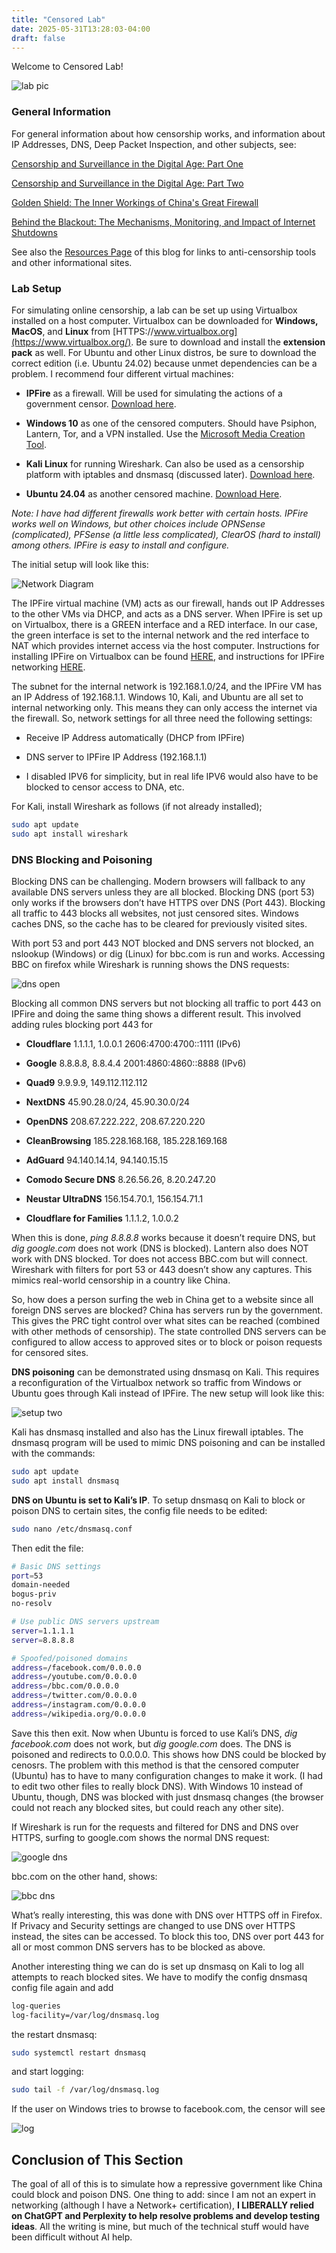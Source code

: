 ```yaml
---
title: "Censored Lab"
date: 2025-05-31T13:28:03-04:00
draft: false
---
```

Welcome to Censored Lab!

![lab pic](/images/lab_picture.jpg)

### General Information

For general information about how censorship works, and information about IP Addresses, DNS, Deep Packet Inspection, and other subjects, see:

[Censorship and Surveillance in the Digital Age: Part One](https://merecat25.substack.com/p/censorship-and-surveillance-in-the)

[Censorship and Surveillance in the Digital Age: Part Two](https://merecat25.substack.com/p/censorship-and-surveillance-in-the-5a4)

[Golden Shield: The Inner Workings of China's Great Firewall](https://merecat25.substack.com/p/golden-shield-the-inner-workings)

[Behind the Blackout: The Mechanisms, Monitoring, and Impact of Internet Shutdowns](https://merecat25.substack.com/p/golden-shield-the-inner-workings)

See also the [Resources Page](https://merecat25.substack.com/p/circumvention-tools) of this blog for links to anti-censorship tools and other informational sites.

### Lab Setup

For simulating online censorship, a lab can be set up using Virtualbox installed on a host computer. Virtualbox can be downloaded for **Windows, MacOS**, and **Linux** from [HTTPS://www.virtualbox.org](https://www.virtualbox.org/). Be sure to download and install the **extension pack** as well. For Ubuntu and other Linux distros, be sure to download the correct edition (i.e. Ubuntu 24.02) because unmet dependencies can be a problem. I recommend four different virtual machines:

- **IPFire** as a firewall. Will be used for simulating the actions of a government censor. [Download here](https://www.ipfire.org/downloads/ipfire-2.29-core194).
    
- **Windows 10** as one of the censored computers. Should have Psiphon, Lantern, Tor, and a VPN installed. Use the [Microsoft Media Creation Tool](https://www.microsoft.com/en-us/software-download/windows10).
    
- **Kali Linux** for running Wireshark. Can also be used as a censorship platform with iptables and dnsmasq (discussed later). [Download here](https://www.kali.org/).
    
- **Ubuntu 24.04** as another censored machine. [Download Here](https://ubuntu.com/download).
    

*Note: I have had different firewalls work better with certain hosts. IPFire works well on Windows, but other choices include OPNSense (complicated), PFSense (a little less complicated), ClearOS (hard to install) among others. IPFire is easy to install and configure.*

The initial setup will look like this:

![Network Diagram](/images/setup1.png)

The IPFire virtual machine (VM) acts as our firewall, hands out IP Addresses to the other VMs via DHCP, and acts as a DNS server. When IPFire is set up on Virtualbox, there is a GREEN interface and a RED interface. In our case, the green interface is set to the internal network and the red interface to NAT which provides internet access via the host computer. Instructions for installing IPFire on Virtualbox can be found [HERE](https://www.ipfire.org/docs/installation/virtual-box), and instructions for IPFire networking [HERE](https://www.ipfire.org/docs/installation/step5).

The subnet for the internal network is 192.168.1.0/24, and the IPFire VM has an IP Address of 192.168.1.1. Windows 10, Kali, and Ubuntu are all set to internal networking only. This means they can only access the internet via the firewall. So, network settings for all three need the following settings:

- Receive IP Address automatically (DHCP from IPFire)
    
- DNS server to IPFire IP Address (192.168.1.1)
    
- I disabled IPV6 for simplicity, but in real life IPV6 would also have to be blocked to censor access to DNA, etc.
    

For Kali, install Wireshark as follows (if not already installed);

```bash
sudo apt update
sudo apt install wireshark
```

### DNS Blocking and Poisoning

Blocking DNS can be challenging. Modern browsers will fallback to any available DNS servers unless they are all blocked. Blocking DNS (port 53) only works if the browsers don’t have HTTPS over DNS (Port 443). Blocking all traffic to 443 blocks all websites, not just censored sites. Windows caches DNS, so the cache has to be cleared for previously visited sites.

With port 53 and port 443 NOT blocked and DNS servers not blocked, an nslookup (Windows) or dig (Linux) for bbc.com is run and works. Accessing BBC on firefox while Wireshark is running shows the DNS requests:

![dns open](/images/dns_open.png)

Blocking all common DNS servers but not blocking all traffic to port 443 on IPFire and doing the same thing shows a different result. This involved adding rules blocking port 443 for

- **Cloudflare** 1.1.1.1, 1.0.0.1 2606:4700:4700::1111 (IPv6)
    
- **Google** 8.8.8.8, 8.8.4.4 2001:4860:4860::8888 (IPv6)
    
- **Quad9** 9.9.9.9, 149.112.112.112
    
- **NextDNS** 45.90.28.0/24, 45.90.30.0/24
    
- **OpenDNS** 208.67.222.222, 208.67.220.220
    
- **CleanBrowsing** 185.228.168.168, 185.228.169.168
    
- **AdGuard** 94.140.14.14, 94.140.15.15
    
- **Comodo Secure DNS** 8.26.56.26, 8.20.247.20
    
- **Neustar UltraDNS** 156.154.70.1, 156.154.71.1
    
- **Cloudflare for Families** 1.1.1.2, 1.0.0.2
    

When this is done, *ping 8.8.8.8* works because it doesn’t require DNS, but *dig google.com* does not work (DNS is blocked). Lantern also does NOT work with DNS blocked. Tor does not access BBC.com but will connect. Wireshark with filters for port 53 or 443 doesn’t show any captures. This mimics real-world censorship in a country like China.

So, how does a person surfing the web in China get to a website since all foreign DNS serves are blocked? China has servers run by the government. This gives the PRC tight control over what sites can be reached (combined with other methods of censorship). The state controlled DNS servers can be configured to allow access to approved sites or to block or poison requests for censored sites.

**DNS poisoning** can be demonstrated using dnsmasq on Kali. This requires a reconfiguration of the Virtualbox network so traffic from Windows or Ubuntu goes through Kali instead of IPFire. The new setup will look like this:

![setup two](/images/setup2.png)

Kali has dnsmasq installed and also has the Linux firewall iptables. The dnsmasq program will be used to mimic DNS poisoning and can be installed with the commands:

```bash
sudo apt update
sudo apt install dnsmasq
```

**DNS on Ubuntu is set to Kali’s IP**. To setup dnsmasq on Kali to block or poison DNS to certain sites, the config file needs to be edited:

```bash
sudo nano /etc/dnsmasq.conf
```

Then edit the file:

```bash
# Basic DNS settings
port=53
domain-needed
bogus-priv
no-resolv

# Use public DNS servers upstream
server=1.1.1.1
server=8.8.8.8

# Spoofed/poisoned domains
address=/facebook.com/0.0.0.0
address=/youtube.com/0.0.0.0
address=/bbc.com/0.0.0.0
address=/twitter.com/0.0.0.0
address=/instagram.com/0.0.0.0
address=/wikipedia.org/0.0.0.0
```


Save this then exit. Now when Ubuntu is forced to use Kali’s DNS, *dig facebook.com* does not work, but *dig google.com* does. The DNS is poisoned and redirects to 0.0.0.0. This shows how DNS could be blocked by cenosrs. The problem with this method is that the censored computer (Ubuntu) has to have to many configuration changes to make it work. (I had to edit two other files to really block DNS). With Windows 10 instead of Ubuntu, though, DNS was blocked with just dnsmasq changes (the browser could not reach any blocked sites, but could reach any other site).

If Wireshark is run for the requests and filtered for DNS and DNS over HTTPS, surfing to google.com shows the normal DNS request:

![google dns](/images/censored-lab/google_dns.png)

bbc.com on the other hand, shows:

![bbc dns](/images/censored-lab/bbc.png)

What’s really interesting, this was done with DNS over HTTPS off in Firefox. If Privacy and Security settings are changed to use DNS over HTTPS instead, the sites can be accessed. To block this too, DNS over port 443 for all or most common DNS servers has to be blocked as above.

Another interesting thing we can do is set up dnsmasq on Kali to log all attempts to reach blocked sites. We have to modify the config dnsmasq config file again and add

```bash
log-queries
log-facility=/var/log/dnsmasq.log
```

the restart dnsmasq:

```bash
sudo systemctl restart dnsmasq
```

and start logging:

```bash
sudo tail -f /var/log/dnsmasq.log
```

If the user on Windows tries to browse to facebook.com, the censor will see

![log](/images/bash.png)

## Conclusion of This Section

The goal of all of this is to simulate how a repressive government like China could block and poison DNS. One thing to add: since I am not an expert in networking (although I have a Network+ certification), **I LIBERALLY relied on ChatGPT and Perplexity to help resolve problems and develop testing ideas**. All the writing is mine, but much of the technical stuff would have been difficult without AI help.
